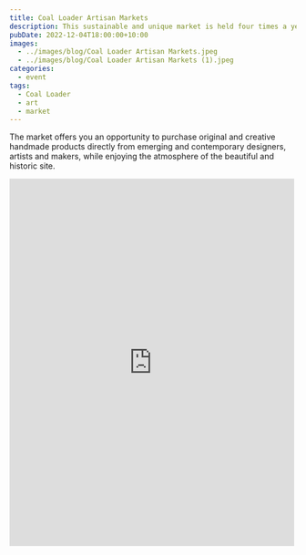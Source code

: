 ```yaml
---
title: Coal Loader Artisan Markets
description: This sustainable and unique market is held four times a year
pubDate: 2022-12-04T18:00:00+10:00
images:
  - ../images/blog/Coal Loader Artisan Markets.jpeg
  - ../images/blog/Coal Loader Artisan Markets (1).jpeg
categories:
  - event
tags:
  - Coal Loader
  - art
  - market
---
```


The market offers you an opportunity to purchase original and creative handmade products directly from emerging and contemporary designers, artists and makers, while enjoying the atmosphere of the beautiful and historic site.

<iframe src="https://www.facebook.com/plugins/post.php?href=https%3A%2F%2Fwww.facebook.com%2Fchris1.tham%2Fposts%2Fpfbid03822NtrUMLZSnDKHhVkzvJnWtRE2Ra5NY3MKFGS7R5GN6cqtY8TF5Qq1VQHvJrWYCl&show_text=true&width=500" width="500" height="645" style="border:none;overflow:hidden" scrolling="no" frameborder="0" allowfullscreen="true" allow="autoplay; clipboard-write; encrypted-media; picture-in-picture; web-share"></iframe>

